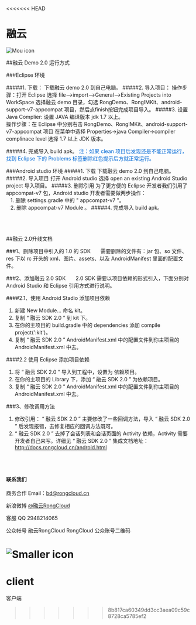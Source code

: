 <<<<<<< HEAD
# 融云

![Mou icon](http://www.rongcloud.cn/images/logo_1.png)


##融云 Demo 2.0 运行方式

###Eclipse 环境

#####1. 下载：
  下载融云 demo 2.0 到自己电脑。
#####2. 导入项目：
 操作步骤：打开 Eclipse 选择 file—>import—>General—>Existing Projects into WorkSpace
     选择融云 demo 目录，勾选 RongDemo、RongIMKit、android-support-v7-appcompat 项目，然后点finish按钮完成项目导入。
#####3. 设置Java Complier:
设置 JAVA 编译版本 jdk 1.7 以上。<br/>
操作步骤：在 Eclipse 中分别右击  RongDemo、RongIMKit、android-support-v7-appcompat 项目 在菜单中选择 Properties->java Compiler->compiler complinace level 选择 1.7 以上 JDK 版本。
 
#####4. 完成导入 build apk。
<font color="#0069d6">注：如果 clean 项目后发现还是不能正常运行，找到 Eclipse 下的 Problems 标签删除红色提示后方就正常运行。</font>


###Android studio 环境
#####1. 下载
 下载融云 demo 2.0 到自己电脑。
#####2. 导入项目
打开 Android studio 选择 open an existing Android Studio project 导入项目。
#####3. 删除引用
为了更方便的 Eclipse 开发者我们引用了 appcompat-v7 包，Android studio 开发者需要做两步操作：<BR/>
 &nbsp;&nbsp;&nbsp;1. 删除 settings.gradle 中的 " appcompat-v7 "。 <BR/>
 &nbsp;&nbsp;&nbsp;2. 删除 appcompat-v7 Module 。
#####4. 完成导入 build apk。

<BR/><BR/><BR/>
##融云 2.0升线文档

###1、删除项目中引入的 1.0 的 SDK
 &nbsp;&nbsp;&nbsp;&nbsp;&nbsp;&nbsp;需要删除的文件有：jar 包、so 文件、res 下以 rc 开头的 xml、图片、assets、以及 AndroidManifest 里面的配置文件。

###2、添加融云 2.0 SDK
  &nbsp;&nbsp;&nbsp;&nbsp;&nbsp;&nbsp;2.0 SDK 需要以项目依赖的形式引入，下面分别对 Android Studio 和 Eclipse 引用方式进行说明。

####2.1、使用 Android Stadio 添加项目依赖
 1. 新建 New Module...  命名 kit。
 2. 复制 “ 融云 SDK 2.0 ” 到 kit 下。
 3. 在你的主项目的 build.gradle 中的 dependencies 添加 compile project(':kit')。
 4. 复制 “ 融云 SDK 2.0 ” AndroidManifest.xml 中的配置文件到你主项目的 AndroidManifest.xml 中去。

####2.2 使用 Eclipse 添加项目依赖

1. 将  “ 融云 SDK 2.0 ” 导入到工程中，设置为 依赖项目。
2. 在你的主项目的 Library 下，添加  “ 融云 SDK 2.0 ” 为依赖项目。
3. 复制 “ 融云 SDK 2.0 ” AndroidManifest.xml 中的配置文件到你主项目的 AndroidManifest.xml 中去。


###3、修改调用方法
1. 修改引用： “ 融云 SDK 2.0 ” 主要修改了一些回调方法，导入 “ 融云 SDK 2.0 ” 后发现报错，去修复相应的回调方法既可。
2. “ 融云 SDK 2.0 ” 去掉了会话列表和会话页面的 Activity 依赖，Activity 需要开发者自己来写。详细见 “ 融云 SDK 2.0 ”  集成文档地址：http://docs.rongcloud.cn/android.html


<BR/><BR/>
#### 联系我们
商务合作
Email：<bd@rongcloud.cn>

新浪微博 [@融云RongCloud](http://weibo.com/rongcloud)

客服 QQ 2948214065

公众帐号
融云RongCloud RongCloud 公众账号二维码

![Smaller icon](http://www.rongcloud.cn/images/code1.png "RongCloud")
=======
# client
客户端
>>>>>>> 8b817ca60349dd3cc3aea09c59c8728ca5785ef2
